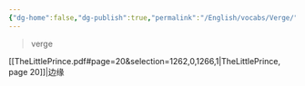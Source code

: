```yaml
---
{"dg-home":false,"dg-publish":true,"permalink":"/English/vocabs/Verge/","dgPassFrontmatter":true}
---
```



> verge

[[TheLittlePrince.pdf#page=20&selection=1262,0,1266,1|TheLittlePrince, page 20]]|边缘